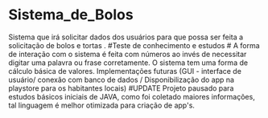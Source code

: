# Sistema_de_Bolos
Sistema que irá solicitar dados dos usuários para que possa ser feita a solicitação de bolos e tortas . #Teste de conhecimento e estudos #
A forma de interação com o sistema é feita com números ao invés de necessitar digitar uma palavra ou frase corretamente.
O sistema tem uma forma de cálculo básica de valores.
Implementações futuras (GUI - interface de usuário/ conexão com banco de dados / Disponibilização do app na playstore para os habitantes locais)
#UPDATE
Projeto pausado para estudos básicos iniciais de JAVA, como foi coletado maiores informações, tal linguagem é melhor otimizada para criação de app's.
